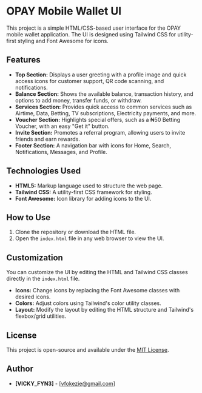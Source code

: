 # OPAY Mobile Wallet UI

This project is a simple HTML/CSS-based user interface for the OPAY mobile wallet application. The UI is designed using Tailwind CSS for utility-first styling and Font Awesome for icons.

## Features

- **Top Section:** Displays a user greeting with a profile image and quick access icons for customer support, QR code scanning, and notifications.
- **Balance Section:** Shows the available balance, transaction history, and options to add money, transfer funds, or withdraw.
- **Services Section:** Provides quick access to common services such as Airtime, Data, Betting, TV subscriptions, Electricity payments, and more.
- **Voucher Section:** Highlights special offers, such as a ₦50 Betting Voucher, with an easy "Get it" button.
- **Invite Section:** Promotes a referral program, allowing users to invite friends and earn rewards.
- **Footer Section:** A navigation bar with icons for Home, Search, Notifications, Messages, and Profile.

## Technologies Used

- **HTML5:** Markup language used to structure the web page.
- **Tailwind CSS:** A utility-first CSS framework for styling.
- **Font Awesome:** Icon library for adding icons to the UI.

## How to Use

1. Clone the repository or download the HTML file.
2. Open the `index.html` file in any web browser to view the UI.

## Customization

You can customize the UI by editing the HTML and Tailwind CSS classes directly in the `index.html` file.

- **Icons:** Change icons by replacing the Font Awesome classes with desired icons.
- **Colors:** Adjust colors using Tailwind's color utility classes.
- **Layout:** Modify the layout by editing the HTML structure and Tailwind's flexbox/grid utilities.

## License

This project is open-source and available under the [MIT License](https://opensource.org/licenses/MIT).

## Author

- **[VICKY_FYN3]** - [vfokezie@gmail.com]
